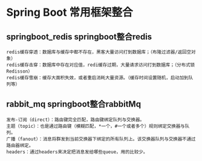 # Spring Boot 常用框架整合

## springboot_redis    springboot整合redis

    redis缓存穿透：数据库与缓存中都不存在，黑客大量访问打到数据库；（布隆过滤器/返回空对象）
    redis缓存击穿：数据库中存在对应值，redi缓存过期，大量请求访问打到数据库；（分布式锁Redisson）
    redis缓存雪崩：缓存大面积失效，或者重启消耗大量资源。（缓存时间设置随机，启动加到队列等）

## rabbit_mq    springboot整合rabbitMq
    
    发布-订阅（direct）：路由键完全匹配，路由键绑定队列与交换器。
    主题（topic）：也是通过路由键（模糊匹配，*一个，#一个或者多个）规则绑定交换器与队列。
    广播（fanout）：消息将群发到当前交换器下绑定的所有队列上。该交换器队列与交换器不通过路由器绑定。 
    headers：通过headers来决定把消息发给哪些queue，用的比较少。